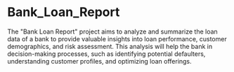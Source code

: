 # Bank_Loan_Report
The "Bank Loan Report" project aims to analyze and summarize the loan data of a bank to provide valuable insights into loan performance, customer demographics, and risk assessment. This analysis will help the bank in decision-making processes, such as identifying potential defaulters, understanding customer profiles, and optimizing loan offerings.
